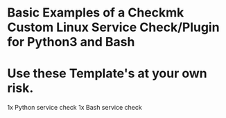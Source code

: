 # Basic Examples of a Checkmk Custom Linux Service Check/Plugin for Python3 and Bash

# Use these Template's at your own risk.

1x Python service check
1x Bash service check
